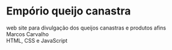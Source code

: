 # Empório queijo canastra <br>
web site para divulgação dos queijos canastras e produtos afins <br>
Marcos Carvalho <br>
HTML, CSS e JavaScript<br>
